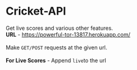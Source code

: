 # Cricket-API
Get live scores and various other features.
<br>
**URL** - https://powerful-tor-13817.herokuapp.com/
<br><br>
Make `GET/POST` requests at the given url.
<br><br>
**For Live Scores** - Append `live`to the url 



